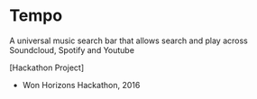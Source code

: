  # Tempo
 A universal music search bar that allows search and play across Soundcloud, Spotify and Youtube
 
 [Hackathon Project]
* Won Horizons Hackathon, 2016
